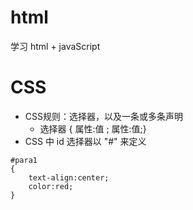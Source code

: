 # html
学习 html + javaScript

# CSS
  * CSS规则：选择器，以及一条或多条声明
	* 选择器 { 属性:值 ; 属性:值;}
  * CSS 中 id 选择器以 "#" 来定义
```
#para1
{
	text-align:center;
	color:red;
} 
```